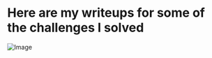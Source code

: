 # Here are my writeups for some of the challenges I solved

![Image](https://github.com/user-attachments/assets/715ea9ca-543d-4eac-a4eb-06bbf387e36b)
